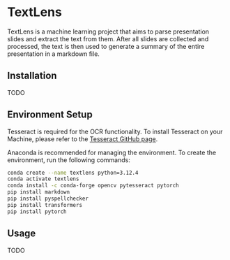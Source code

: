 # TextLens
TextLens is a machine learning project that aims to parse presentation 
slides and extract the text from them. After all slides are collected
and processed, the text is then used to generate a summary of the entire
presentation in a markdown file.

## Installation
TODO

## Environment Setup
Tesseract is required for the OCR functionality. To install Tesseract on your Machine, please
refer to the [Tesseract GitHub page](https://github.com/tesseract-ocr/tesseract).

Anaconda is recommended for managing the environment. To create the environment, run the following commands:
```bash
conda create --name textlens python=3.12.4
conda activate textlens
conda install -c conda-forge opencv pytesseract pytorch
pip install markdown
pip install pyspellchecker
pip install transformers
pip install pytorch
```

## Usage
TODO